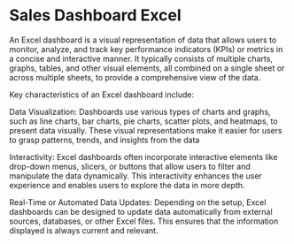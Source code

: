# Sales Dashboard Excel
An Excel dashboard is a visual representation of data that allows users to monitor, analyze, and track key performance indicators (KPIs) or metrics in a concise and interactive manner. It typically consists of multiple charts, graphs, tables, and other visual elements, all combined on a single sheet or across multiple sheets, to provide a comprehensive view of the data.

Key characteristics of an Excel dashboard include:

Data Visualization: Dashboards use various types of charts and graphs, such as line charts, bar charts, pie charts, scatter plots, and heatmaps, to present data visually. These visual representations make it easier for users to grasp patterns, trends, and insights from the data

Interactivity: Excel dashboards often incorporate interactive elements like drop-down menus, slicers, or buttons that allow users to filter and manipulate the data dynamically. This interactivity enhances the user experience and enables users to explore the data in more depth.

Real-Time or Automated Data Updates: Depending on the setup, Excel dashboards can be designed to update data automatically from external sources, databases, or other Excel files. This ensures that the information displayed is always current and relevant.
